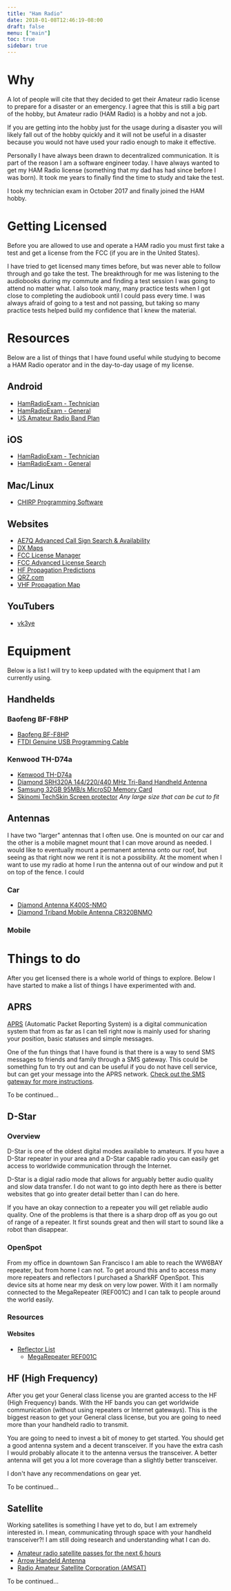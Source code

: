 ```yaml
---
title: "Ham Radio"
date: 2018-01-08T12:46:19-08:00
draft: false
menu: ["main"]
toc: true
sidebar: true
---
```


# Why
A lot of people will cite that they decided to get their Amateur radio license to prepare for a disaster or an emergency. I agree that this is still a big part of the hobby, but Amateur radio (HAM Radio) is a hobby and not a job.

If you are getting into the hobby just for the usage during a disaster you will likely fall out of the hobby quickly and it will not be useful in a disaster because you would not have used your radio enough to make it effective.

Personally I have always been drawn to decentralized communication. It is part of the reason I am a software engineer today. I have always wanted to get my HAM Radio license (something that my dad has had since before I was born). It took me years to finally find the time to study and take the test.

I took my technician exam in October 2017 and finally joined the HAM hobby.

# Getting Licensed
Before you are allowed to use and operate a HAM radio you must first take a test and get a license from the FCC (if you are in the United States).

I have tried to get licensed many times before, but was never able to follow through and go take the test. The breakthrough for me was listening to the audiobooks during my commute and finding a test session I was going to attend no matter what. I also took many, many practice tests when I got close to completing the audiobook until I could pass every time. I was always afraid of going to a test and not passing, but taking so many practice tests helped build my confidence that I knew the material.

# Resources
Below are a list of things that I have found useful while studying to become a HAM Radio operator and in the day-to-day usage of my license.

## Android
- [HamRadioExam - Technician](https://play.google.com/store/apps/details?id=com.delasystems.hamradioexamtech)
- [HamRadioExam - General](https://play.google.com/store/apps/details?id=com.delasystems.hamradioexamgeneral)
- [US Amateur Radio Band Plan](https://play.google.com/store/apps/details?id=com.kimbrelk.ham)

## iOS
- [HamRadioExam - Technician](https://itunes.apple.com/us/app/ham-radio-exam-tech/id601991935)
- [HamRadioExam - General](https://itunes.apple.com/us/app/ham-radio-exam-general/id604697509)

## Mac/Linux
- [CHIRP Programming Software](https://chirp.danplanet.com/projects/chirp/wiki/Home)

## Websites
- [AE7Q Advanced Call Sign Search &amp; Availability](http://www.ae7q.com/query/)
- [DX Maps](https://www.dxmaps.com/)
- [FCC License Manager](https://wireless2.fcc.gov/UlsEntry/licManager/login.jsp)
- [FCC Advanced License Search](http://wireless2.fcc.gov/UlsApp/UlsSearch/searchAdvanced.jsp)
- [HF Propagation Predictions](http://www.voacap.com/p2p/index.html)
- [QRZ.com](https://www.qrz.com/)
- [VHF Propagation Map](http://aprs.mountainlake.k12.mn.us/)

## YouTubers
- [vk3ye](https://www.youtube.com/user/vk3ye)


# Equipment
Below is a list I will try to keep updated with the equipment that I am currently using.

## Handhelds
### Baofeng BF-F8HP
- [Baofeng BF-F8HP](https://www.amazon.com/BaoFeng-BF-F8HP-Two-Way-136-174MHz-400-520MHz/dp/B00MAULSOK/)
- [FTDI Genuine USB Programming Cable](https://www.amazon.com/BTECH-Genuine-Programming-Cable-BaoFeng/dp/B00HUB0ONK/)

### Kenwood TH-D74a
- [Kenwood TH-D74a](http://kenwood.com/usa/com/amateur/th-d74a/)
- [Diamond SRH320A 144/220/440 MHz Tri-Band Handheld  Antenna](https://www.amazon.com/gp/product/B00JQK18TW/ref=oh_aui_detailpage_o00_s01?ie=UTF8&psc=1)
- [Samsung 32GB 95MB/s MicroSD Memory Card](https://www.amazon.com/gp/product/B06XWN9Q99/ref=oh_aui_detailpage_o01_s00?ie=UTF8&psc=1)
- [Skinomi TechSkin Screen protector](https://www.amazon.com/Skinomi/b/ref=w_bl_hsx_s_wi_web_2530434011?ie=UTF8&node=2530434011&field-lbr_brands_browse-bin=Skinomi) _Any large size that can be cut to fit_

## Antennas 
I have two "larger" antennas that I often use. One is mounted on our car and the other is a mobile magnet mount that I can move around as needed. I would like to eventually mount a permanent antenna onto our roof, but seeing as that right now we rent it is not a possibility. At the moment when I want to use my radio at home I run the antenna out of our window and put it on top of the fence. I could 

### Car
- [Diamond Antenna K400S-NMO](https://www.diamondantenna.net/k400snmo.html)
- [Diamond Triband Mobile Antenna CR320BNMO](https://www.diamondantenna.net/cr320bnmo.html)

### Mobile


# Things to do
After you get licensed there is a whole world of things to explore. Below I have started to make a list of things I have experimented with and.

## APRS
[APRS](http://aprs.org/) (Automatic Packet Reporting System) is a digital communication system that from as far as I can tell right now is mainly used for sharing your position, basic statuses and simple messages.

One of the fun things that I have found is that there is a way to send SMS messages to friends and family through a SMS gateway. This could be something fun to try out and can be useful if you do not have cell service, but can get your message into the APRS network. [Check out the SMS gateway for more instructions](http://smsgte.wixsite.com/smsgte).

To be continued...

## D-Star
### Overview

D-Star is one of the oldest digital modes available to amateurs. If you have a D-Star repeater in your area and a D-Star capable radio you can easily get access to worldwide communication through the Internet.

D-Star is a digial radio mode that allows for arguably better audio quality and slow data transfer. I do not want to go into depth here as there is better websites that go into greater detail better than I can do here.

If you have an okay connection to a repeater you will get reliable audio quality. One of the problems is that there is a sharp drop off as you go out of range of a repeater. It first sounds great and then will start to sound like a robot than disappear.

### OpenSpot
From my office in downtown San Francisco I am able to reach the WW6BAY repeater, but from home I can not. To get around this and to access many more repeaters and reflectors I purchased a SharkRF OpenSpot. This device sits at home near my desk on very low power. With it I am normally connected to the MegaRepeater (REF001C) and I can talk to people around the world easily.

### Resources
#### Websites
- [Reflector List](http://www.dstarinfo.com/Reflectors.aspx)
  - [MegaRepeater REF001C](http://ref001.dstargateway.org/)


## HF (High Frequency)
After you get your General class license you are granted access to the HF (High Frequency) bands. With the HF bands you can get worldwide communication (without using repeaters or Internet gateways). This is the biggest reason to get your General class license, but you are going to need more than your handheld radio to transmit.

You are going to need to invest a bit of money to get started. You should get a good antenna system and a decent transceiver. If you have the extra cash I would probably allocate it to the antenna versus the transceiver. A better antenna will get you a lot more coverage than a slightly better transceiver.

I don't have any recommendations on gear yet.

To be continued...

## Satellite
Working satellites is something I have yet to do, but I am extremely interested in. I mean, communicating through space with your handheld transceiver?! I am still doing research and understanding what I can do.

- [Amateur radio satellite passes for the next 6 hours](http://www.n2yo.com/passes/amateur-radio.php)
- [Arrow Handeld Antenna](http://arrowantennas.com/arrowii/146-437.html)
- [Radio Amateur Satellite Corporation (AMSAT)](https://www.amsat.org/)

To be continued...
